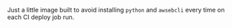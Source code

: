 Just a little image built to avoid installing `python` and `awsebcli`
every time on each CI deploy job run.
